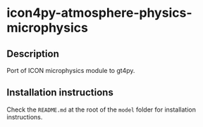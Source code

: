 # icon4py-atmosphere-physics-microphysics

## Description

Port of ICON microphysics module to gt4py.

## Installation instructions

Check the `README.md` at the root of the `model` folder for installation instructions.
